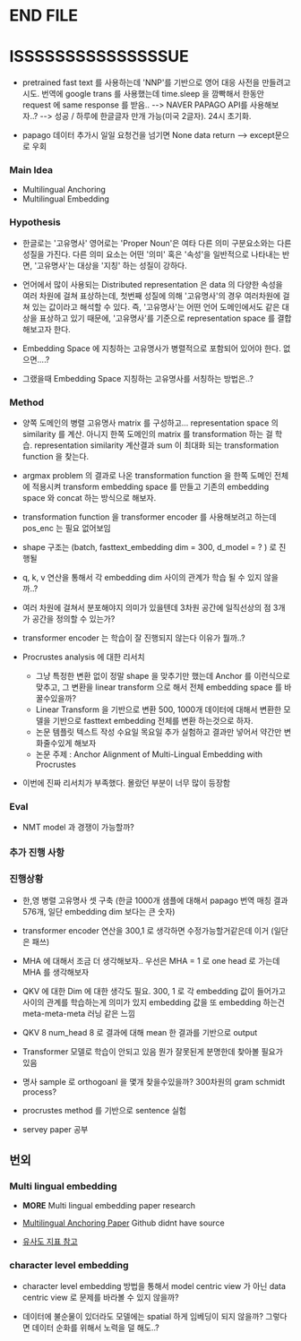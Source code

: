 # END FILE

# ISSSSSSSSSSSSSSSUE 

- pretrained fast text 를 사용하는데 'NNP'를 기반으로 영어 대응 사전을 만들려고 시도. 번역에 google trans 를 사용했는데 time.sleep 을 깜빡해서 한동안 request 에 same response 를 받음..
   --> NAVER PAPAGO API를 사용해보자..? --> 성공 / 하루에 한글글자 만개 가능(미국 2글자). 24시 초기화. 
   
- papago 데이터 추가시 일일 요청건을 넘기면 None data return --> except문으로 우회 

### Main Idea

- Multilingual Anchoring
- Multilingual Embedding

### Hypothesis

- 한글로는 '고유명사' 영어로는 'Proper Noun'은 여타 다른 의미 구분요소와는 다른 성질을 가진다. 다른 의미 요소는 어떤 '의미' 혹은 '속성'을 일반적으로 나타내는 반면, '고유명사'는 대상을 '지칭' 하는 성질이 강하다.

- 언어에서 많이 사용되는 Distributed representation 은 data 의 다양한 속성을 여러 차원에 걸쳐 표상하는데, 첫번째 성질에 의해 '고유명사'의 경우 여러차원에 걸쳐 있는 값이라고 해석할 수 있다. 즉, '고유명사'는 어떤 언어 도메인에서도 같은 대상을 표상하고 있기 때문에, '고유명사'를 기준으로 representation space 를 결합해보고자 한다.

- Embedding Space 에 지칭하는 고유명사가 병렬적으로 포함되어 있어야 한다. 없으면....? 

- 그랬을때 Embedding Space 지칭하는 고유명사를 서칭하는 방법은..? 

### Method

- 양쪽 도메인의 병렬 고유명사 matrix 를 구성하고... representation space 의 similarity 를 계산. 아니지 한쪽 도메인의 matrix 를 transformation 하는 걸 학습. representation similarity 계산결과 sum 이 최대화 되는 transformation function 을 찾는다.

- argmax problem 의 결과로 나온 transformation function 을 한쪽 도메인 전체에 적용시켜 transform embedding space 를 만들고 기존의 embedding space 와 concat 하는 방식으로 해보자.

- transformation function 을 transformer encoder 를 사용해보려고 하는데 pos_enc 는 필요 없어보임

- shape 구조는 (batch, fasttext_embedding dim = 300, d_model = ? ) 로 진행될 

- q, k, v 연산을 통해서 각 embedding dim 사이의 관계가 학습 될 수 있지 않을까..? 

- 여러 차원에 걸쳐서 분포해야지 의미가 있을텐데 3차원 공간에 일직선상의 점 3개가 공간을 정의할 수 있는가?

- transformer encoder 는 학습이 잘 진행되지 않는다 이유가 뭘까..?

- Procrustes analysis 에 대한 리서치 
   - 그냥 특정한 변환 없이 정말 shape 을 맞추기만 했는데 Anchor 를 이런식으로 맞추고, 그 변환을 linear transform 으로 해서 전체 embedding space 를 바꿀수있을까?
   - Linear Transform 을 기반으로 변환 500, 1000개 데이터에 대해서 변환한 모델을 기반으로 fasttext embedding 전체를 변환 하는것으로 하자. 
   - 논문 템플릿 텍스트 작성 수요일 목요일 추가 실험하고 결과만 넣어서 약간만 변화줄수있게 해보자 
   - 논문 주제 : Anchor Alignment of Multi-Lingual Embedding with Procrustes


- 이번에 진짜 리서치가 부족했다. 몰랐던 부분이 너무 많이 등장함



### Eval

- NMT model 과 경쟁이 가능할까? 


### 추가 진행 사항


### 진행상황 

- 한,영 병렬 고유명사 셋 구축 (한글 1000개 샘플에 대해서 papago 번역 매칭 결과 576개, 일단 embedding dim 보다는 큰 숫자)
- transformer encoder 연산을 300,1 로 생각하면 수정가능할거같은데 이거 (일단은 패쓰)

- MHA 에 대해서 조금 더 생각해보자.. 우선은 MHA = 1 로 one head 로 가는데 MHA 를 생각해보자 
- QKV 에 대한 Dim 에 대한 생각도 필요. 300, 1 로 각 embedding 값이 들어가고 사이의 관계를 학습하는게 의미가 있지 embedding 값을 또 embedding 하는건 meta-meta-meta 러닝 같은 느낌
- QKV 8 num_head 8 로 결과에 대해 mean 한 결과를 기반으로 output 

- Transformer 모델로 학습이 안되고 있음 뭔가 잘못된게 분명한데 찾아볼 필요가 있음


- 명사 sample 로 orthogoanl 을 몇개 찾을수있을까? 300차원의 gram schmidt process? 
- procrustes method 를 기반으로 sentence 실험 
- servey paper 공부


## 번외

### Multi lingual embedding
- **MORE** Multi lingual embedding paper research

- [Multilingual Anchoring Paper](https://github.com/forest-snow/mtanchor_demo) Github didnt have source

- [유사도 지표 참고](https://data-science-hi.tistory.com/150)

### character level embedding
- character level embedding 방법을 통해서 model centric view 가 아닌 data centric view 로 문제를 바라볼 수 있지 않을까?

- 데이터에 불순물이 있더라도 모델에는 spatial 하게 임베딩이 되지 않을까? 그렇다면 데이터 순화를 위해서 노력을 덜 해도..? 
